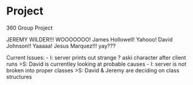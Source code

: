 # Project
360 Group Project


JEREMY WILDER!!! WOOOOOOO!
James Hollowell! Yahooo!
David Johnson!! Yaaaaa!
Jesus Marquez!!! yay???

Current Issues:
	- I: server prints out strange ? aski character after client runs
		>S: David is currentley looking at probable causes
	- I: server is not broken into proper classes
		>S: David & Jeremy are deciding on class structures